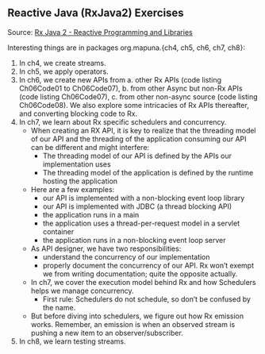 Reactive Java (RxJava2) Exercises
---------------------------------

Source: [Rx Java 2 - Reactive Programming and Libraries](http://escoffier.me/rxjava-hol/)

Interesting things are in packages org.mapuna.{ch4, ch5, ch6, ch7, ch8}:
1. In ch4, we create streams.
2. In ch5, we apply operators.
3. In ch6, we create new APIs from a. other Rx APIs (code listing Ch06Code01 to Ch06Code07), b. from other Async but non-Rx APIs (code listing Ch06Code07), c. from other non-async source (code listing Ch06Code08). We also explore some intricacies of Rx APIs thereafter, and converting blocking code to Rx.
4. In ch7, we learn about Rx specific schedulers and concurrency.
    - When creating an RX API, it is key to realize that the threading model of our API and the threading of the application consuming our API can be different and might interfere:
        * The threading model of our API is defined by the APIs our implementation uses
        * The threading model of the application is defined by the runtime hosting the application
    - Here are a few examples:
        * our API is implemented with a non-blocking event loop library
        * our API is implemented with JDBC (a thread blocking API)
        * the application runs in a main
        * the application uses a thread-per-request model in a servlet container
        * the application runs in a non-blocking event loop server
    - As API designer, we have two responsibilities:
        * understand the concurrency of our implementation
        * properly document the concurrency of our API. Rx won’t exempt we from writing documentation; quite the opposite actually.
    - In ch7, we cover the execution model behind Rx and how Schedulers helps we manage concurrency. 
        * First rule: Schedulers do not schedule, so don’t be confused by the name.
    - But before diving into schedulers, we figure out how Rx emission works. Remember, an emission is when an observed stream is pushing a new item to an observer/subscriber.
5. In ch8, we learn testing streams.